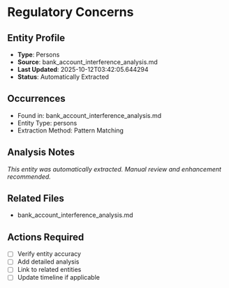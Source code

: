 # Regulatory Concerns

## Entity Profile
- **Type**: Persons
- **Source**: bank_account_interference_analysis.md
- **Last Updated**: 2025-10-12T03:42:05.644294
- **Status**: Automatically Extracted

## Occurrences
- Found in: bank_account_interference_analysis.md
- Entity Type: persons
- Extraction Method: Pattern Matching

## Analysis Notes
*This entity was automatically extracted. Manual review and enhancement recommended.*

## Related Files
- bank_account_interference_analysis.md

## Actions Required
- [ ] Verify entity accuracy
- [ ] Add detailed analysis
- [ ] Link to related entities
- [ ] Update timeline if applicable

